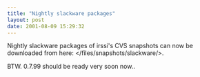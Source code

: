 ```yaml
---
title: "Nightly slackware packages"
layout: post
date: 2001-08-09 15:29:32
---
```

Nightly slackware packages of irssi's CVS snapshots can now be
downloaded from here: \</files/snapshots/slackware/\>.

BTW. 0.7.99 should be ready very soon now..


